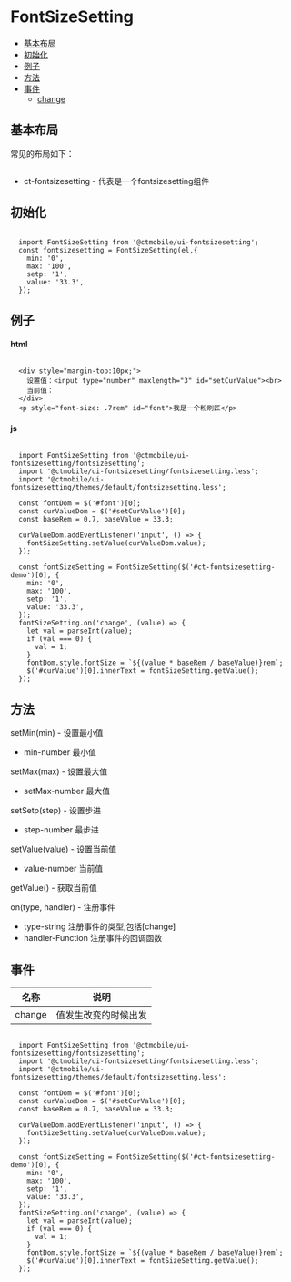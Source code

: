 # FontSizeSetting

* [基本布局](#fontsizesetting-layout)
* [初始化](#fontsizesetting-initial)
* [例子](#fontsizesetting-demo)
* [方法](#fontsizesetting-methods)
* [事件](#fontsizesetting-events)
  - [change](#fontsizesetting-events-change)

## 基本布局

常见的布局如下：

```

```

* ct-fontsizesetting - 代表是一个fontsizesetting组件

## 初始化

```

  import FontSizeSetting from '@ctmobile/ui-fontsizesetting';
  const fontsizesetting = FontSizeSetting(el,{
    min: '0',
    max: '100',
    setp: '1',
    value: '33.3',
  });

```

## 例子

#### html

```

  <div style="margin-top:10px;">
    设置值：<input type="number" maxlength="3" id="setCurValue"><br>
    当前值：
  </div>
  <p style="font-size: .7rem" id="font">我是一个粉刷匠</p>

```

#### js

```

  import FontSizeSetting from '@ctmobile/ui-fontsizesetting/fontsizesetting';
  import '@ctmobile/ui-fontsizesetting/fontsizesetting.less';
  import '@ctmobile/ui-fontsizesetting/themes/default/fontsizesetting.less';

  const fontDom = $('#font')[0];
  const curValueDom = $('#setCurValue')[0];
  const baseRem = 0.7, baseValue = 33.3;

  curValueDom.addEventListener('input', () => {
    fontSizeSetting.setValue(curValueDom.value);
  });

  const fontSizeSetting = FontSizeSetting($('#ct-fontsizesetting-demo')[0], {
    min: '0',
    max: '100',
    setp: '1',
    value: '33.3',
  });
  fontSizeSetting.on('change', (value) => {
    let val = parseInt(value);
    if (val === 0) {
      val = 1;
    }
    fontDom.style.fontSize = `${(value * baseRem / baseValue)}rem`;
    $('#curValue')[0].innerText = fontSizeSetting.getValue();
  });

```

## 方法

setMin(min) - 设置最小值

* min-number 最小值

setMax(max) - 设置最大值

* setMax-number 最大值

setSetp(step) - 设置步进

* step-number 最步进

setValue(value) - 设置当前值

* value-number 当前值

getValue() - 获取当前值

on(type, handler) - 注册事件

* type-string 注册事件的类型,包括[change]
* handler-Function 注册事件的回调函数

## 事件

|  名称 |  说明 |
| --- | --- |
| change |  值发生改变的时候出发 |

```

  import FontSizeSetting from '@ctmobile/ui-fontsizesetting/fontsizesetting';
  import '@ctmobile/ui-fontsizesetting/fontsizesetting.less';
  import '@ctmobile/ui-fontsizesetting/themes/default/fontsizesetting.less';

  const fontDom = $('#font')[0];
  const curValueDom = $('#setCurValue')[0];
  const baseRem = 0.7, baseValue = 33.3;

  curValueDom.addEventListener('input', () => {
    fontSizeSetting.setValue(curValueDom.value);
  });

  const fontSizeSetting = FontSizeSetting($('#ct-fontsizesetting-demo')[0], {
    min: '0',
    max: '100',
    setp: '1',
    value: '33.3',
  });
  fontSizeSetting.on('change', (value) => {
    let val = parseInt(value);
    if (val === 0) {
      val = 1;
    }
    fontDom.style.fontSize = `${(value * baseRem / baseValue)}rem`;
    $('#curValue')[0].innerText = fontSizeSetting.getValue();
  });

```
